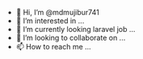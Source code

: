 - 👋 Hi, I’m @mdmujibur741
- 👀 I’m interested in ...
- 🌱 I’m currently looking laravel job ...
- 💞️ I’m looking to collaborate on ...
- 📫 How to reach me ...

<!---
mdmujibur741/mdmujibur741 is a ✨ special ✨ repository because its `README.md` (this file) appears on your GitHub profile.
You can click the Preview link to take a look at your changes.
--->
